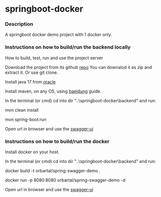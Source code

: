 # springboot-docker

### Description

A  springboot docker demo project with 1 docker only.

### Instructions on how to build/run the backend locally 

How to build, test, run and use the project server

Download the project from its github [repo](https://github.com/orbartal/springboot-docker)
You can downalod it as zip and extract it. Or use git clone.

Install java 17 from [oracle](https://www.oracle.com/java/technologies/downloads/#java17) 

Install maven, on any OS, using [baeldung](https://www.baeldung.com/install-maven-on-windows-linux-mac) guide. 

In the terminal (or cmd) cd into dir "..\springboot-docker\backend" and run:

mvn clean install

mvn spring-boot:run

Open url in browser and use the [swagger-ui](http://localhost:8080/swagger-ui/index.html)

### Instructions on how to build/run the docker 

Install docker on your host.

In the terminal (or cmd) cd into dir "..\springboot-docker\backend" and run:

docker build -t orbartal/spring-swagger-demo .

docker run -p 8080:8080 orbartal/spring-swagger-demo -d 

Open url in browser and use the [swagger-ui](http://localhost:8080/swagger-ui/index.html)